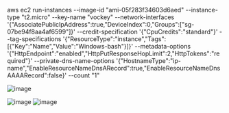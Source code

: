   
aws ec2 run-instances --image-id "ami-05f283f34603d6aed" --instance-type "t2.micro" --key-name "vockey" --network-interfaces '{"AssociatePublicIpAddress":true,"DeviceIndex":0,"Groups":["sg-07be94f8aa4af6599"]}' --credit-specification '{"CpuCredits":"standard"}' --tag-specifications '{"ResourceType":"instance","Tags":[{"Key":"Name","Value":"Windows-bash"}]}' --metadata-options '{"HttpEndpoint":"enabled","HttpPutResponseHopLimit":2,"HttpTokens":"required"}' --private-dns-name-options '{"HostnameType":"ip-name","EnableResourceNameDnsARecord":true,"EnableResourceNameDnsAAAARecord":false}' --count "1" 

![image](https://github.com/user-attachments/assets/479d6705-8fdb-4bd3-9e14-525a61a2b0b7)

![image](https://github.com/user-attachments/assets/c01f4e03-d7bc-43e2-ae11-16da99ee2e4e)
![image](https://github.com/user-attachments/assets/dc14c819-168d-4e14-89ee-f658bd9e8842) 
#
